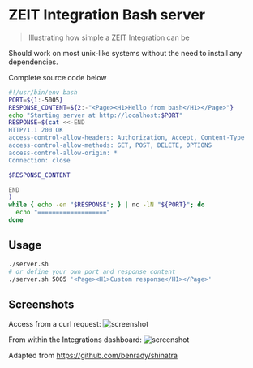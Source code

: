 # ZEIT Integration Bash server
> Illustrating how simple a ZEIT Integration can be

Should work on most unix-like systems without the need to install any dependencies.

Complete source code below

```bash
#!/usr/bin/env bash
PORT=${1:-5005}
RESPONSE_CONTENT=${2:-"<Page><H1>Hello from bash</H1></Page>"}
echo "Starting server at http://localhost:$PORT"
RESPONSE=$(cat <<-END
HTTP/1.1 200 OK
access-control-allow-headers: Authorization, Accept, Content-Type
access-control-allow-methods: GET, POST, DELETE, OPTIONS
access-control-allow-origin: *
Connection: close

$RESPONSE_CONTENT

END
)
while { echo -en "$RESPONSE"; } | nc -lN "${PORT}"; do
  echo "==================="
done
```

## Usage 
```bash
./server.sh 
# or define your own port and response content
./server.sh 5005 '<Page><H1>Custom response</H1></Page>'
```

## Screenshots
Access from a curl request:
![screenshot](http://cdn-j320vcgn8.now.sh/zeit-integration-bash-curl.png "screenshot")

From within the Integrations dashboard:
![screenshot](http://cdn-kenqks4kx.now.sh/zeit-integration-bash-dashboard.png
 "screenshot")

Adapted from https://github.com/benrady/shinatra

